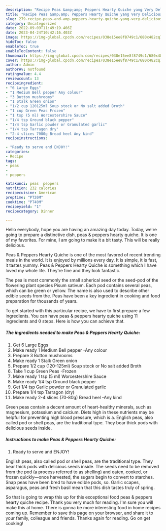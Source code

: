 ```yaml
---
description: "Recipe Peas &amp;amp; Peppers Hearty Quiche yang Very Delicious}"
title: "Recipe Peas &amp;amp; Peppers Hearty Quiche yang Very Delicious}"
slug: 279-recipe-peas-and-amp-peppers-hearty-quiche-yang-very-delicious
category: Uncategorized
date: 2022-09-09T11:49:19.466Z
date: 2023-04-24T10:42:16.403Z
image: https://img-global.cpcdn.com/recipes/038e15ee8f8749c1/680x482cq70/peas-peppers-hearty-quiche-recipe-main-photo.jpg
hideToc: false
enableToc: true
enableTocContent: false
thumbnail: https://img-global.cpcdn.com/recipes/038e15ee8f8749c1/680x482cq70/peas-peppers-hearty-quiche-recipe-main-photo.jpg
cover: https://img-global.cpcdn.com/recipes/038e15ee8f8749c1/680x482cq70/peas-peppers-hearty-quiche-recipe-main-photo.jpg
author: Admin
authorAv: notfound
ratingvalue: 4.4
reviewcount: 13
recipeingredient:
- "6 Large Eggs"
- "1 Medium Bell pepper Any colour"
- "3 Button mushrooms"
- "1 Stalk Green onion"
- "1/2 cup 120125ml Soup stock or No salt added Broth"
- "1 cup Green Peas Frozen"
- "1 tsp (5 ml) Worcestershire Sauce"
- "1/4 tsp Ground black pepper"
- "1/4 tsp Garlic powder or Granulated garlic"
- "1/4 tsp Tarragon dry"
- "2-4 slices 7080g Bread heel Any kind"
recipeinstructions:

- "Ready to serve and ENJOY!"
categories:
- Recipe
tags:
- peas
- 
- peppers

katakunci: peas  peppers 
nutrition: 232 calories
recipecuisine: American
preptime: "PT20M"
cooktime: "PT40M"
recipeyield: "1"
recipecategory: Dinner

---
```



Hello everybody, hope you are having an amazing day today. Today, we're going to prepare a distinctive dish, peas &amp; peppers hearty quiche. It is one of my favorites. For mine, I am going to make it a bit tasty. This will be really delicious.

Peas &amp; Peppers Hearty Quiche is one of the most favored of recent trending meals in the world. It is enjoyed by millions every day. It is simple, it is fast, it tastes yummy. Peas &amp; Peppers Hearty Quiche is something which I have loved my whole life. They're fine and they look fantastic.

The pea is most commonly the small spherical seed or the seed-pod of the flowering plant species Pisum sativum. Each pod contains several peas, which can be green or yellow. The name is also used to describe other edible seeds from the. Peas have been a key ingredient in cooking and food preparation for thousands of years.


To get started with this particular recipe, we have to first prepare a few ingredients. You can have peas &amp; peppers hearty quiche using 11 ingredients and 0 steps. Here is how you can achieve that.

<!--inarticleads1-->

##### The ingredients needed to make Peas &amp; Peppers Hearty Quiche:

1. Get 6 Large Eggs
1. Make ready 1 Medium Bell pepper -Any colour
1. Prepare 3 Button mushrooms
1. Make ready 1 Stalk Green onion
1. Prepare 1/2 cup (120-125ml) Soup stock or No salt added Broth
1. Take 1 cup Green Peas -Frozen
1. Make ready 1 tsp (5 ml) Worcestershire Sauce
1. Make ready 1/4 tsp Ground black pepper
1. Get 1/4 tsp Garlic powder or Granulated garlic
1. Prepare 1/4 tsp Tarragon (dry)
1. Make ready 2-4 slices (70-80g) Bread heel -Any kind


Green peas contain a decent amount of heart-healthy minerals, such as magnesium, potassium and calcium. Diets high in these nutrients may be helpful for preventing high blood pressure, which is a. English peas, also called pod or shell peas, are the traditional type. They bear thick pods with delicious seeds inside. 

<!--inarticleads2-->

##### Instructions to make Peas &amp; Peppers Hearty Quiche:


1. Ready to serve and ENJOY!

English peas, also called pod or shell peas, are the traditional type. They bear thick pods with delicious seeds inside. The seeds need to be removed from the pod (a process referred to as shelling) and eaten, cooked, or frozen quickly—once harvested, the sugars begin to convert to starches. Snap peas have been bred to have edible pods, so. Garlic scapes, asparagus, peas and fresh basil mean that this dish tastes truly of spring. 

So that is going to wrap this up for this exceptional food peas &amp; peppers hearty quiche recipe. Thank you very much for reading. I'm sure you will make this at home. There is gonna be more interesting food in home recipes coming up. Remember to save this page on your browser, and share it to your family, colleague and friends. Thanks again for reading. Go on get cooking!
